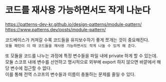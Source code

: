 # 코드를 재사용 가능하면서도 작게 나눈다

https://patterns-dev-kr.github.io/design-patterns/module-pattern/  
https://www.patterns.dev/posts/module-pattern/

코드베이스가 커져갈 수록 코드들을 유지보수하기 좋게 쪼개는 것이 중요해진다.  
`모듈 패턴이 이 때 코드들을 재사용 가능하면서도 작게 나눌 수 있게 해 준다.`

또 모듈을 코드를 나누는 과정에 특정 변수들을 파일 내에 private 하게 할 수 있는데.  
모듈 스코프 내에 변수를 선언하고 명시적으로 외부에 export 하지 않으면 바깥에서 해당 변수에 접근할 수 없다.  
이를 통해 전역 스코프의 변수들과 이름이 충돌하는 문제를 줄일 수 있다.
